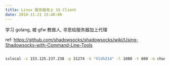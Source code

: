 ```yaml
---
title: Linux 服务器用上 SS Client
date: 2018-11-21 15:40:00
---
```

学习 golang, 被 gfw 教做人, 寻思给服务器加上代理

ref: https://github.com/shadowsocks/shadowsocks/wiki/Using-Shadowsocks-with-Command-Line-Tools

``` bash

sslocal -s 153.125.237.238 -p 31274 -k "hldh214" -l 1080 -t 600 -m chacha20

```

